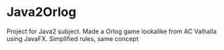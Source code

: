 # Java2Orlog
Project for Java2 subject. Made a Orlog game lookalike from AC Valhalla using JavaFX. Simplified rules, same concept
